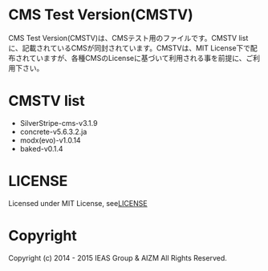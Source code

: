 CMS Test Version(CMSTV)
========
CMS Test Version(CMSTV)は、CMSテスト用のファイルです。CMSTV listに、記載されているCMSが同封されています。CMSTVは、MIT License下で配布されていますが、各種CMSのLicenseに基づいて利用される事を前提に、ご利用下さい。

CMSTV list
========
- SilverStripe-cms-v3.1.9
- concrete-v5.6.3.2.ja
- modx(evo)-v1.0.14
- baked-v0.1.4

LICENSE
========
Licensed under MIT License, see[LICENSE](https://github.com/win-k/CMSTV/blob/master/LICENSE)

Copyright
========
Copyright (c) 2014 - 2015 IEAS Group & AIZM All Rights Reserved.